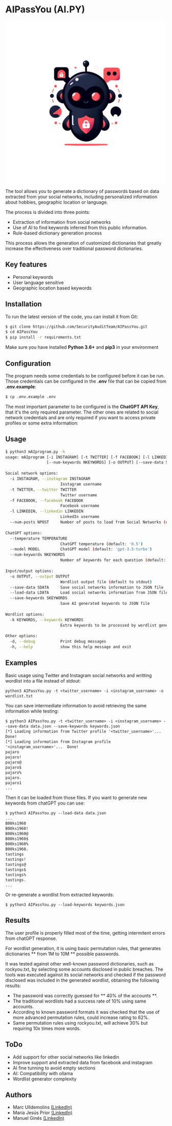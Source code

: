 # AIPassYou (AI.PY)

![alt text](https://raw.githubusercontent.com/SecurityAuditTeam/AIPassYou/master/logo.png)

The tool allows you to generate a dictionary of passwords based on data extracted from your social networks, including personalized information about hobbies, geographic location or language.

The process is divided into three points:

* Extraction of information from social networks
* Use of AI to find keywords inferred from this public information.
* Rule-based dictionary generation process

This process allows the generation of customized dictionaries that greatly increase the effectiveness over traditional password dictionaries.

## Key features

- Personal keywords
- User language sensitive
- Geographic location based keywords

## Installation

To run the latest version of the code, you can install it from Git:

```bash
$ git clone https://github.com/SecurityAuditTeam/AIPassYou.git
$ cd AIPassYou
$ pip install -r requirements.txt
```
Make sure you have installed **Python 3.6+** and **pip3** in your environment

## Configuration

The program needs some credentials to be configured before it can be run. Those credentials can be configured in the **.env** file that can be copied from **.env.example**:

```bash
$ cp .env.example .env
```

The most important parameter to be configured is the **ChatGPT API Key**, that it's the only required parameter. The other ones are related to social network credentials and are only required if you want to access private profiles or some extra information:

## Usage

```bash
$ python3 mAIprogram.py -h
usage: mAIprogram [-i INSTAGRAM] [-t TWITTER] [-f FACEBOOK] [-l LINKEDIN] [--num-posts NPOST] [--temperature TEMPERATURE] [--model MODEL]
                  [--num-keywords NKEYWORDS] [-o OUTPUT] [--save-data SDATA] [--load-data LDATA] [--save-keywords SKEYWORDS] [-k KEYWORDS] [-d] [-h]

Social network options:
  -i INSTAGRAM, --instagram INSTAGRAM
                        Instagram username
  -t TWITTER, --twitter TWITTER
                        Twitter username
  -f FACEBOOK, --facebook FACEBOOK
                        Facebook username
  -l LINKEDIN, --linkedin LINKEDIN
                        LinkedIn username
  --num-posts NPOST     Number of posts to load from Social Networks (default: 20)

ChatGPT options:
  --temperature TEMPERATURE
                        ChatGPT temperature (default: '0.5')
  --model MODEL         ChatGPT model (default: 'gpt-3.5-turbo')
  --num-keywords NKEYWORDS
                        Number of keywords for each question (default: 5)

Input/output options:
  -o OUTPUT, --output OUTPUT
                        Wordlist output file (default to stdout)
  --save-data SDATA     Save social networks information to JSON file
  --load-data LDATA     Load social networks information from JSON file
  --save-keywords SKEYWORDS
                        Save AI generated keywords to JSON file

Wordlist options:
  -k KEYWORDS, --keywords KEYWORDS
                        Extra keywords to be processed by wordlist generator. Multiple keywords separated by comma (p.e. keyword1,keyword2,keyword3)

Other options:
  -d, --debug           Print debug messages
  -h, --help            show this help message and exit
```

## Examples

Basic usage using Twitter and Instagram social networks and writting wordlist into a file instead of stdout:

```
python3 AIPassYou.py -t <twitter_username> -i <instagram_username> -o wordlist.txt
```

You can save intermediate information to avoid retrieving the same information while testing:

```
$ python3 AIPassYou.py -t <twitter_username> -i <instagram_username> --save-data data.json --save-keywords keywords.json
[*] Loading information from Twitter profile '<twitter_username>'...  Done!
[*] Loading information from Instagram profile '<instagram_username>'...  Done!
pajaro
pajaro!
pajaro@
pajaro$
pajaro%
pajaro.
pajaro1
...
```

Then it can be loaded from those files. If you want to generate new keywords from chatGPT you can use:

```
$ python3 AIPassYou.py --load-data data.json 
...
B00ks1960
B00ks1960!
B00ks1960@
B00ks1960$
B00ks1960%
B00ks1960.
tastings
tastings!
tastings@
tastings$
tastings%
tastings.
...
```

Or re-generate a wordlist from extracted keywords:

```
$ python3 AIPassYou.py --load-keywords keywords.json 
```

## Results

The user profile is properly filled most of the time, getting intermitent errors from chatGPT response. 

For wordlist generation, it is using basic permutation rules, that generates dictionaries ** from 1M to 10M ** possible passwords.

It was tested against other well-known password dictionaries, such as rockyou.txt, by selecting some accounts disclosed in public breaches. The tools was executed against its social networks and checked if the password disclosed was included in the generated wordlist, obtaining the following results:

- The password was correctly guessed for ** 40% of the accounts **.
- The traditional wordlists had a success rate of 10% using same accounts.
- According to known password formats it was checked that the use of more advanced permutation rules, could increase rating to 62%.
- Same permutation rules using rockyou.txt, will achieve 30% but requiring 10x times more words.

## ToDo

- Add support for other social networks like linkedin
- Improve support and extracted data from facebook and instagram
- AI fine tunning to avoid empty sections 
- AI: Compatibility with ollama 
- Wordlist generator complexity


## Authors

* Marc Ulldemolins [(LinkedIn)](https://www.linkedin.com/in/marc-ulldemolins-9b2006209/)
* Maria Jesús Prior [(LinkedIn)](https://www.linkedin.com/in/maria-jesús-prior-bruno-848a87204/)
* Manuel Ginés [(LinkedIn)](https://www.linkedin.com/in/manuelgines/)